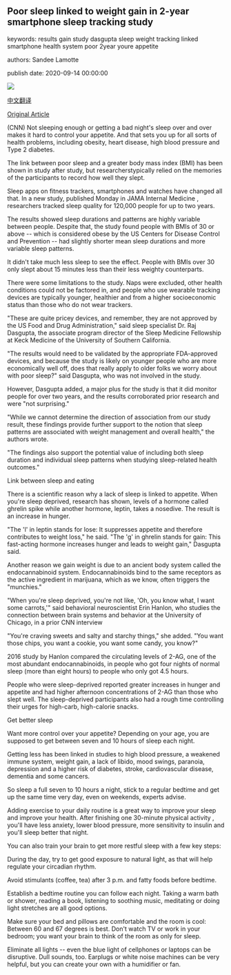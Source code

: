 ## Poor sleep linked to weight gain in 2-year smartphone sleep tracking study

keywords: results gain study dasgupta sleep weight tracking linked smartphone health system poor 2year youre appetite

authors: Sandee Lamotte

publish date: 2020-09-14 00:00:00

![](https://cdn.cnn.com/cnnnext/dam/assets/200911153658-overweight-asleep-stock-super-tease.jpg)

[中文翻译](Poor%20sleep%20linked%20to%20weight%20gain%20in%202-year%20smartphone%20sleep%20tracking%20study_zh.md)

[Original Article](https://edition.cnn.com/2020/09/14/health/sleep-weight-gain-study-wellness/index.html)

(CNN) Not sleeping enough or getting a bad night's sleep over and over makes it hard to control your appetite. And that sets you up for all sorts of health problems, including obesity, heart disease, high blood pressure and Type 2 diabetes.

The link between poor sleep and a greater body mass index (BMI) has been shown in study after study, but researcherstypically relied on the memories of the participants to record how well they slept.

Sleep apps on fitness trackers, smartphones and watches have changed all that. In a new study, published Monday in JAMA Internal Medicine , researchers tracked sleep quality for 120,000 people for up to two years.

The results showed sleep durations and patterns are highly variable between people. Despite that, the study found people with BMIs of 30 or above -- which is considered obese by the US Centers for Disease Control and Prevention -- had slightly shorter mean sleep durations and more variable sleep patterns.

It didn't take much less sleep to see the effect. People with BMIs over 30 only slept about 15 minutes less than their less weighty counterparts.

There were some limitations to the study. Naps were excluded, other health conditions could not be factored in, and people who use wearable tracking devices are typically younger, healthier and from a higher socioeconomic status than those who do not wear trackers.

"These are quite pricey devices, and remember, they are not approved by the US Food and Drug Administration," said sleep specialist Dr. Raj Dasgupta, the associate program director of the Sleep Medicine Fellowship at Keck Medicine of the University of Southern California.

"The results would need to be validated by the appropriate FDA-approved devices, and because the study is likely on younger people who are more economically well off, does that really apply to older folks we worry about with poor sleep?" said Dasgupta, who was not involved in the study.

However, Dasgupta added, a major plus for the study is that it did monitor people for over two years, and the results corroborated prior research and were "not surprising."

"While we cannot determine the direction of association from our study result, these findings provide further support to the notion that sleep patterns are associated with weight management and overall health," the authors wrote.

"The findings also support the potential value of including both sleep duration and individual sleep patterns when studying sleep-related health outcomes."

Link between sleep and eating

There is a scientific reason why a lack of sleep is linked to appetite. When you're sleep deprived, research has shown, levels of a hormone called ghrelin spike while another hormone, leptin, takes a nosedive. The result is an increase in hunger.

"The 'l' in leptin stands for lose: It suppresses appetite and therefore contributes to weight loss," he said. "The 'g' in ghrelin stands for gain: This fast-acting hormone increases hunger and leads to weight gain," Dasgupta said.

Another reason we gain weight is due to an ancient body system called the endocannabinoid system. Endocannabinoids bind to the same receptors as the active ingredient in marijuana, which as we know, often triggers the "munchies."

"When you're sleep deprived, you're not like, 'Oh, you know what, I want some carrots,'" said behavioral neuroscientist Erin Hanlon, who studies the connection between brain systems and behavior at the University of Chicago, in a prior CNN interview

"You're craving sweets and salty and starchy things," she added. "You want those chips, you want a cookie, you want some candy, you know?"

2016 study by Hanlon compared the circulating levels of 2-AG, one of the most abundant endocannabinoids, in people who got four nights of normal sleep (more than eight hours) to people who only got 4.5 hours.

People who were sleep-deprived reported greater increases in hunger and appetite and had higher afternoon concentrations of 2-AG than those who slept well. The sleep-deprived participants also had a rough time controlling their urges for high-carb, high-calorie snacks.

Get better sleep

Want more control over your appetite? Depending on your age, you are supposed to get between seven and 10 hours of sleep each night.

Getting less has been linked in studies to high blood pressure, a weakened immune system, weight gain, a lack of libido, mood swings, paranoia, depression and a higher risk of diabetes, stroke, cardiovascular disease, dementia and some cancers.

So sleep a full seven to 10 hours a night, stick to a regular bedtime and get up the same time very day, even on weekends, experts advise.

Adding exercise to your daily routine is a great way to improve your sleep and improve your health. After finishing one 30-minute physical activity , you'll have less anxiety, lower blood pressure, more sensitivity to insulin and you'll sleep better that night.

You can also train your brain to get more restful sleep with a few key steps:

During the day, try to get good exposure to natural light, as that will help regulate your circadian rhythm.

Avoid stimulants (coffee, tea) after 3 p.m. and fatty foods before bedtime.

Establish a bedtime routine you can follow each night. Taking a warm bath or shower, reading a book, listening to soothing music, meditating or doing light stretches are all good options.

Make sure your bed and pillows are comfortable and the room is cool: Between 60 and 67 degrees is best. Don't watch TV or work in your bedroom; you want your brain to think of the room as only for sleep.

Eliminate all lights -- even the blue light of cellphones or laptops can be disruptive. Dull sounds, too. Earplugs or white noise machines can be very helpful, but you can create your own with a humidifier or fan.